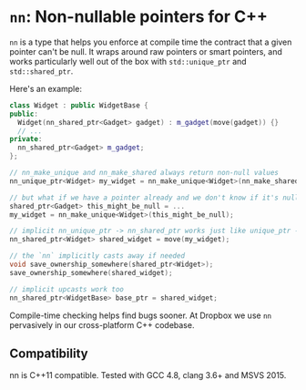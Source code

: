 # `nn`: Non-nullable pointers for C++

`nn` is a type that helps you enforce at compile time the contract that a given pointer
can't be null. It wraps around raw pointers or smart pointers, and works particularly
well out of the box with `std::unique_ptr` and `std::shared_ptr`.

Here's an example:

```cpp
class Widget : public WidgetBase {
public:
  Widget(nn_shared_ptr<Gadget> gadget) : m_gadget(move(gadget)) {}
  // ...
private:
  nn_shared_ptr<Gadget> m_gadget;
};

// nn_make_unique and nn_make_shared always return non-null values
nn_unique_ptr<Widget> my_widget = nn_make_unique<Widget>(nn_make_shared<Gadget>());

// but what if we have a pointer already and we don't know if it's null?
shared_ptr<Gadget> this_might_be_null = ...
my_widget = nn_make_unique<Widget>(this_might_be_null);

// implicit nn_unique_ptr -> nn_shared_ptr works just like unique_ptr -> shared_ptr
nn_shared_ptr<Widget> shared_widget = move(my_widget);

// the `nn` implicitly casts away if needed
void save_ownership_somewhere(shared_ptr<Widget>);
save_ownership_somewhere(shared_widget);

// implicit upcasts work too
nn_shared_ptr<WidgetBase> base_ptr = shared_widget;
```

Compile-time checking helps find bugs sooner. At Dropbox we use `nn` pervasively in our
cross-platform C++ codebase.

## Compatibility

nn is C++11 compatible. Tested with GCC 4.8, clang 3.6+ and MSVS 2015.
